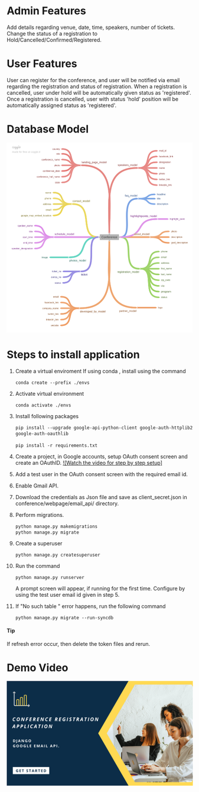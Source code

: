 # Admin Features
Add details regarding venue, date, time, speakers, number of tickets. 
Change the status of a registration to Hold/Cancelled/Confirmed/Registered.

# User Features
User can register for the conference, and user will be notified via email regarding the registration and status of registration.
When a registration is cancelled, user under hold will be automatically given status as 'registered'.
Once a registration is cancelled, user with status 'hold' position will be automatically assigned status as 'registered'.

# Database Model
![Database Model](https://github.com/devbk007/conference_web_application/blob/master/Conference.png?raw=true)

# Steps to install application
1. Create a virtual enviroment
    If using conda , install using the command 
    
    ```
    conda create --prefix ./envs
    ```

2. Activate virtual environment
    ```
    conda activate ./envs
    ```

3. Install following packages
    ```
    pip install --upgrade google-api-python-client google-auth-httplib2 google-auth-oauthlib
    
    pip install -r requirements.txt
    ```

4. Create a project, in Google accounts, setup OAuth consent screen and create an OAuthID. 
    [![Watch the video for step by step setup]](https://youtu.be/6bzzpda63H0)   

5. Add a test user in the OAuth consent screen with the required email id.
6. Enable Gmail API.
7. Download the credentials as Json file and save as client_secret.json in conference/webpage/email_api/ directory.
8. Perform migrations.
    ```
    python manage.py makemigrations
    python manage.py migrate
    ```
9. Create a superuser
     ```
    python manage.py createsuperuser
    ```
  
10. Run the command 
    ```
    python manage.py runserver
    ```
    A prompt screen will appear, if running for the first time. Configure by using the test user email id given in step 5.

11. If "No such table " error happens, run the following command
     ```
    python manage.py migrate --run-syncdb
    ```

#### Tip
If refresh error occur, then delete the token files and rerun.

# Demo Video
[![Video Thumbnail](https://github.com/devbk007/conference_web_application/blob/master/ytube_thumbnail.png)](https://youtu.be/d0Aof4ypAqI)
